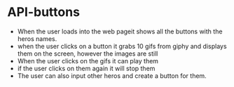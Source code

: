 # API-buttons
* When the user loads into the web pageit shows all the buttons with the heros names.
* when the user clicks on a button it grabs 10 gifs from giphy and displays them on the screen, however the images are still
* When the user clicks on the gifs it can play them
* if the user clicks on them again it will stop them
* The user can also input other heros and create a button for them.